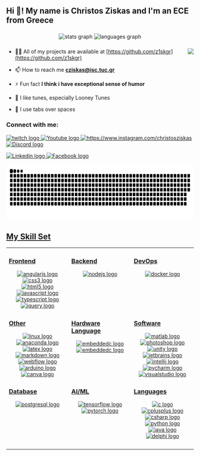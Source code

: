 <h2 align="left">Hi 👋! My name is Christos Ziskas and I'm an ECE from Greece</h2>

###

<div align="center">
  <img src="https://github-readme-stats.vercel.app/api?hide_title=false&hide_rank=false&show_icons=true&include_all_commits=true&count_private=true&disable_animations=false&theme=dracula&locale=en&hide_border=false&username=z1skgr" height="150" alt="stats graph"  />
  <img src="https://github-readme-stats.vercel.app/api/top-langs?locale=en&hide_title=false&layout=compact&card_width=320&langs_count=5&theme=dracula&hide_border=false&username=z1skgr" height="150" alt="languages graph"  />
</div>

###

###
<img align="right" height="150" src="https://i.imgflip.com/65efzo.gif"/>

- 👨‍💻 All of my projects are available at [https://github.com/z1skgr](https://github.com/z1skgr)

- 📫 How to reach me **cziskas@isc.tuc.gr**

- ⚡ Fun fact **I think i have exceptional sense of humor** <br>
-  :balloon: I like tunes, especially Looney Tunes  
-  :balloon: I use tabs over spaces
###



###
  
  
  <h3 align="left">Connect with me:</h3>
<p align="left">
<div align="left">
   <a href="https://www.twitch.tv/z1skgr" target="blank"><img src="https://img.shields.io/static/v1?message=Twitch&logo=twitch&label=&color=9146FF&logoColor=white&labelColor=&style=for-the-badge" height="35" alt="twitch logo"  />
 <a href="https://www.youtube.com/channel/UCyDkbKI8N25oDG7SrBz2JJw" target="blank">  <img src="https://img.shields.io/static/v1?message=Youtube&logo=youtube&label=&color=FF0000&logoColor=white&labelColor=&style=for-the-badge" height="35" alt="Youtube logo"  />
 <a href="https://www.instagram.com/christosziskas" target="blank"> <img src="https://img.shields.io/static/v1?message=Instagram&logo=instagram&label=&color=E4405F&logoColor=white&labelColor=&style=for-the-badge" height="35" alt="https://www.instagram.com/christosziskas"  />
 <a href="https://discord.gg/https://discord.gg/CqVQ8j8wmm" target="blank"> <img src="https://img.shields.io/static/v1?message=Discord&logo=discord&label=&color=7289DA&logoColor=white&labelColor=&style=for-the-badge" height="35"  alt="Discord logo"  />

 <a href="https://www.linkedin.com/in/christos-ziskas-1b683822b\" target="blank"> <img src="https://img.shields.io/static/v1?message=LinkedIn&logo=linkedin&label=&color=0077B5&logoColor=white&labelColor=&style=for-the-badge" height="35" alt="Linkedin logo"  />
 <a href="https://www.facebook.com/ZiskTheName" target="blank"> <img src="https://img.shields.io/static/v1?message=Facebook&logo=facebook&label=&color=1877F2&logoColor=white&labelColor=&style=for-the-badge" height="35" alt="Facebook logo"  />
<!--  <img src="https://img.shields.io/static/v1?message=Outlook&logo=microsoft-outlook&label=&color=0078D4&logoColor=white&labelColor=&style=for-the-badge" height="35" alt="microsoft-outlook logo"  />
  <img src="https://img.shields.io/static/v1?message=PayPal&logo=paypal&label=&color=00457C&logoColor=white&labelColor=&style=for-the-badge" height="35" alt="paypal logo"  />
  <img src="https://img.shields.io/static/v1?message=Telegram&logo=telegram&label=&color=2CA5E0&logoColor=white&labelColor=&style=for-the-badge" height="35" alt="telegram logo"  />
 <img src="https://img.shields.io/static/v1?message=Visual Studio Marketplace&logo=visualstudio&label=&color=e2165e&logoColor=white&labelColor=&style=for-the-badge" height="35" alt="visualstudio logo"  />
 <img src="https://img.shields.io/static/v1?message=Gmail&logo=gmail&label=&color=D14836&logoColor=white&labelColor=&style=for-the-badge" height="35" alt="gmail logo"  />
-->
</div>

   
 <div align="left">
 <img src="https://raw.githubusercontent.com/z1skgr/z1skgr/7cebd1a1ab7967af25118a10d88a48b97b31c02a/images/github-user-contribution.svg" height="150" alt="generate-snake-game-from-github-contribution-grid" />

   </div>
   

## My Skill Set  
<table><tr><td valign="top" width="33%">
  
  ### Frontend  
<div align="center">   
  <img src="https://cdn.jsdelivr.net/gh/devicons/devicon/icons/angularjs/angularjs-original.svg" height="35" width="47" alt="angularjs logo"  />
  <img src="https://cdn.jsdelivr.net/gh/devicons/devicon/icons/css3/css3-original.svg" height="35" width="47" alt="css3 logo"  />
  <img src="https://cdn.jsdelivr.net/gh/devicons/devicon/icons/html5/html5-original.svg" height="35" width="47" alt="html5 logo"  />
  <img src="https://cdn.jsdelivr.net/gh/devicons/devicon/icons/javascript/javascript-original.svg" height="35" width="47" alt="javascript logo"  />
  <img src="https://cdn.jsdelivr.net/gh/devicons/devicon/icons/typescript/typescript-original.svg" height="35" width="47" alt="typescript logo"  />
  <img src="https://cdn.jsdelivr.net/gh/devicons/devicon/icons/jquery/jquery-original.svg" height="35" width="47" alt="jquery logo"  />
</div>


</div>
  

</td><td valign="top" width="33%">



### Backend  
<div align="center">  
  <img src="https://cdn.jsdelivr.net/gh/devicons/devicon/icons/nodejs/nodejs-original.svg" height="35" width="47" alt="nodejs logo"  />

</div>


</td><td valign="top" width="33%">
  
### DevOps  
<div align="center">  
   <img src="https://cdn.jsdelivr.net/gh/devicons/devicon/icons/docker/docker-original.svg" height="35" width="47" alt="docker logo"  />


</div>  
     </tr><td valign="top" width="33%">

  ### Other  
<div align="center">  
  <img src="https://cdn.jsdelivr.net/gh/devicons/devicon/icons/linux/linux-original.svg" height="35" width="47" alt="linux logo"  />
   <img src="https://cdn.jsdelivr.net/gh/devicons/devicon/icons/anaconda/anaconda-original.svg" height="35" width="47" alt="anaconda logo"  />
     <img src="https://cdn.jsdelivr.net/gh/devicons/devicon/icons/latex/latex-original.svg" height="35" width="47" alt="latex logo"  />
  <img src="https://cdn.jsdelivr.net/gh/devicons/devicon/icons/markdown/markdown-original.svg" height="35" width="47" alt="markdown logo"  />
    <img src="https://cdn.jsdelivr.net/gh/devicons/devicon/icons/webflow/webflow-original.svg" height="35" width="47" alt="webflow logo"  />
      <img src="https://cdn.jsdelivr.net/gh/devicons/devicon/icons/arduino/arduino-original.svg" height="35" width="47" alt="arduino logo"  />
        <img src="https://cdn.jsdelivr.net/gh/devicons/devicon/icons/canva/canva-original.svg" height="35" width="47" alt="canva logo"  />

</div>
  
  </td><td valign="top" width="33%">

  ### Hardware Language
<div align="center">  
  <img src="https://cdn.jsdelivr.net/gh/devicons/devicon/icons/embeddedc/embeddedc-original.svg" height="35" width="47" alt="embeddedc logo"  />

  <img src="https://assets-global.website-files.com/6047a9e35e5dc54ac86ddd90/630187336cd3e89bbf0aa262_f2730ac0.png" height="35" width="47" alt="embeddedc logo"  />

   </div>
    </td><td valign="top" width="33%">

  ### Software
<div align="center">  
  <img src="https://cdn.jsdelivr.net/gh/devicons/devicon/icons/matlab/matlab-original.svg" height="35" width="47" alt="matlab logo"  />
  <img src="https://cdn.jsdelivr.net/gh/devicons/devicon/icons/photoshop/photoshop-line.svg" height="35" width="47" alt="photoshop logo"  />
  <img src="https://cdn.jsdelivr.net/gh/devicons/devicon/icons/unity/unity-original.svg" height="35" width="47" alt="unity logo"  />
  <img src="https://cdn.jsdelivr.net/gh/devicons/devicon/icons/jetbrains/jetbrains-original.svg" height="35" width="47" alt="jetbrains logo"  />
  <img src="https://cdn.jsdelivr.net/gh/devicons/devicon/icons/intellij/intellij-original.svg" height="35" width="47" alt="intellij logo"  />
  <img src="https://cdn.jsdelivr.net/gh/devicons/devicon/icons/pycharm/pycharm-original.svg" height="35" width="47" alt="pycharm logo"  />
  <img src="https://cdn.jsdelivr.net/gh/devicons/devicon/icons/visualstudio/visualstudio-plain.svg" height="35" width="47" alt="visualstudio logo"  />

</div>
    
    
  

</tr><td valign="top" width="33%">

  ### Database  
<div align="center">  
   <img src="https://cdn.jsdelivr.net/gh/devicons/devicon/icons/postgresql/postgresql-original.svg" height="35" width="47" alt="postgresql logo"  />

</div>
  
  </td><td valign="top" width="33%">

  ### AI/ML  
<div align="center">  

  
  <img src="https://cdn.jsdelivr.net/gh/devicons/devicon/icons/tensorflow/tensorflow-original.svg" height="35" width="47" alt="tensorflow logo"  />
   <img src="https://cdn.jsdelivr.net/gh/devicons/devicon/icons/pytorch/pytorch-original.svg" height="35" width="47" alt="pytorch logo"  />

</div>
    </td><td valign="top" width="33%">

  ### Languages  
<div align="center">  
<!--<a href="https://aws.amazon.com/" target="_blank"><img style="margin: 10px" src="https://profilinator.rishav.dev/skills-assets/amazonwebservices-original-wordmark.svg" alt="AWS" height="50" /></a>  -->

  <img src="https://cdn.jsdelivr.net/gh/devicons/devicon/icons/c/c-original.svg" height="35" width="47" alt="c logo"  />
  <img src="https://cdn.jsdelivr.net/gh/devicons/devicon/icons/cplusplus/cplusplus-original.svg" height="35" width="47" alt="cplusplus logo"  />
  <img src="https://cdn.jsdelivr.net/gh/devicons/devicon/icons/csharp/csharp-original.svg" height="35" width="47" alt="csharp logo"  />
  <img src="https://cdn.jsdelivr.net/gh/devicons/devicon/icons/python/python-original.svg" height="35" width="47" alt="python logo"  />
 <img src="https://cdn.jsdelivr.net/gh/devicons/devicon/icons/java/java-original.svg" height="35" width="47" alt="java logo"  />
 <img src="https://img.icons8.com/color/48/null/delphi-ide.png" height="35" width="47" alt="delphi logo"  />

###


</div>
  
  
  

   

</td></tr></table>  


